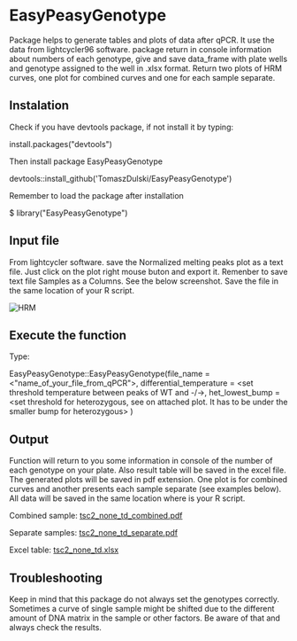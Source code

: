 # EasyPeasyGenotype
Package helps to generate tables and plots of data after qPCR. It use the data from lightcycler96 software. package return in console information about numbers of each genotype, give and save data_frame with plate wells and genotype assigned to the well in .xlsx format. Return two plots of HRM curves, one plot for combined curves and one for each sample separate.

## Instalation
Check if you have devtools package, if not install it by typing: 

install.packages("devtools")

Then install package EasyPeasyGenotype

devtools::install_github('TomaszDulski/EasyPeasyGenotype')

Remember to load the package after installation 

$ library("EasyPeasyGenotype")

## Input file
From lightcycler software. save the Normalized melting peaks plot as a text file. Just click on the plot right mouse buton and export it. Remenber to save text file Samples as a Columns. See the below screenshot. Save the file in the same location of your R script.

![HRM](https://github.com/TomaszDulski/EasyPeasyGenotype/assets/95283499/a035cfbe-f5a2-4b80-afd8-416e50681562)

## Execute the function

Type:

EasyPeasyGenotype::EasyPeasyGenotype(file_name = <"name_of_your_file_from_qPCR">, 
                                      differential_temperature = <set threshold temperature between peaks of WT and -/->, 
                                      het_lowest_bump = <set threshold for heterozygous, see on attached plot. It has to be under the smaller bump for heterozygous>
                                      )


## Output

Function will return to you some information in console of the number of each genotype on your plate. Also result table will be saved in the excel file. The generated plots will be saved in pdf extension. One plot is for combined curves and another presents each sample separate (see examples below). All data will be saved in the same location where is your R script. 

Combined sample:
[tsc2_none_td_combined.pdf](https://github.com/TomaszDulski/EasyPeasyGenotype/files/14097327/tsc2_none_td_combined.pdf)

Separate samples:
[tsc2_none_td_separate.pdf](https://github.com/TomaszDulski/EasyPeasyGenotype/files/14097347/tsc2_none_td_separate.pdf)

Excel table:
[tsc2_none_td.xlsx](https://github.com/TomaszDulski/EasyPeasyGenotype/files/14097516/tsc2_none_td.xlsx)


## Troubleshooting

Keep in mind that this package do not always set the genotypes correctly. Sometimes a curve of single sample might be shifted due to the different amount of DNA matrix in the sample or other factors. Be aware of that and always check the results.  
